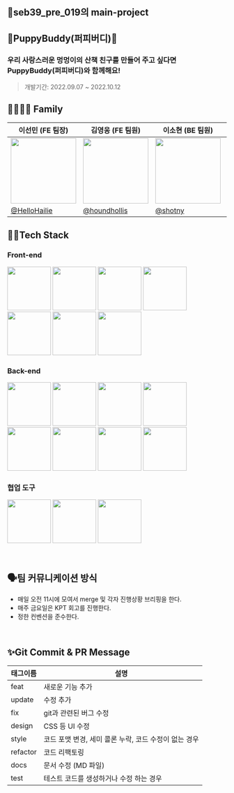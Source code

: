 ## 💫seb39_pre_019의 main-project

## 🐶PuppyBuddy(퍼피버디)🐶
### 우리 사랑스러운 멍멍이의 산책 친구를 만들어 주고 싶다면 PuppyBuddy(퍼피버디)와 함께해요!

> 개발기간: 2022.09.07 ~ 2022.10.12


## 👨‍👩‍👧‍👦 Family 
|이선민 (FE 팀장)   |김영웅 (FE 팀원)                  |이소현 (BE 팀원)               |채화담 (BE 팀원)               |
|----------------|-------------------------------|-----------------------------|-----------------------------|
|<img src='https://user-images.githubusercontent.com/103996469/189809521-92e91dab-b8de-45f6-a417-34e1b0bad969.jpeg' width='150'>|<img src='https://user-images.githubusercontent.com/103996469/192595845-36d99b8c-ec46-41ff-98f7-aef452181093.png' width='150'/>|<img src='https://user-images.githubusercontent.com/103996469/189811184-98777d18-1927-4373-b92e-399e38d82081.jpeg' width='150'/>|<img src='https://user-images.githubusercontent.com/103996469/189815473-71a3e481-4c9a-4001-9679-82affc220044.png' width='150'/>|                  
|[@HelloHailie](https://github.com/HelloHailie)        |[@houndhollis](https://github.com/houndhollis)           |[@shotny](https://github.com/shotny)           |[@Damm06](https://github.com/Damm06)       |



## 👩‍💻Tech Stack

### **Front-end** 

<p>
<img src='https://user-images.githubusercontent.com/103996469/189812990-0697f50e-ac79-4b9f-9c3f-2676ed0a2321.svg' width='100'/> <img src='https://user-images.githubusercontent.com/103996469/189813078-21b761bf-7724-46c4-bb15-f71d7923f9f6.png' width='100'/> <img src='https://user-images.githubusercontent.com/103996469/189814228-102ccb6b-f1df-432b-8ba4-b827a92c60f5.png' width='100'/>  <img src='https://user-images.githubusercontent.com/103996469/189813611-bdf90e19-d6fb-4c4c-ab6d-fc684c88719c.png' width='100'/> <img src='https://seeklogo.com/images/P/prettier-logo-D5C5197E37-seeklogo.com.png' width='100'/> <img src='https://user-images.githubusercontent.com/103996469/189814460-5b760d15-c7e0-451c-8643-6df8dc11bd6e.png' width='100' height='100'/> <img src='https://user-images.githubusercontent.com/103996469/189813177-e1647bb9-7500-4643-b3cc-9af74768107a.png' width='100' height='100'/>
</p>

### **Back-end** 

<p>
  <img src="https://user-images.githubusercontent.com/61177857/188972264-ee94f10c-6959-4a1c-9b97-6330b14ce996.png" width=100 height=100>
  <img src="https://user-images.githubusercontent.com/61264510/193440604-0cfc19fd-014a-45d6-acba-a5c322658a92.svg" width=100 height=100>
  <img src="https://logos-world.net/wp-content/uploads/2022/07/Java-Logo.png" width=100 height=100>
  <img src="https://user-images.githubusercontent.com/61177857/188973455-ecc9c549-9b23-4b00-aab7-1ef042bceeb1.png" width=100 height=100>
  <img src="https://user-images.githubusercontent.com/61177857/188973727-c87dcc33-9777-420f-bb51-11074c3bd2f4.png" width=100 height=100>
  <img src="https://user-images.githubusercontent.com/61177857/188974204-472258b0-5f49-41e2-a6d3-44bf53068bd8.png" width=100 height=100>
  <img src="https://user-images.githubusercontent.com/61177857/188974521-9bb4a55d-0e6c-49be-8b7c-04fbb516c099.png" width=100 height=100>
  <img src="https://user-images.githubusercontent.com/61264510/191139275-f081ff5a-2b22-4ade-be2a-db2e6db79cc3.png" width=100 height=100>
</p>

### 협업 도구

<p>
<img src="https://upload.wikimedia.org/wikipedia/commons/4/45/Notion_app_logo.png" width=100 height=100>
<img src="https://github.githubassets.com/images/modules/logos_page/GitHub-Mark.png" width=100 height=100>
<img src="https://www.svgrepo.com/show/331368/discord-v2.svg" width=100 height=100>
</p>


<br>

## 🗣팀 커뮤니케이션 방식

- 매일 오전 11시에 모여서 merge 및 각자 진행상황 브리핑을 한다.
- 매주 금요일은 KPT 회고를 진행한다.
- 정한 컨벤션을 준수한다.

<br>

## ✨Git Commit & PR Message

| 태그이름 | 설명                                                  |
| -------- | ----------------------------------------------------- |
| feat     | 새로운 기능 추가                                      |
| update     | 수정 추가                                      |
| fix      | git과 관련된 버그 수정                                             |
| design   | CSS 등 UI 수정                                 |
| style    | 코드 포맷 변경, 세미 콜론 누락, 코드 수정이 없는 경우 |
| refactor | 코드 리팩토링                                         |
| docs     | 문서 수정 (MD 파일)                                   |
| test     | 테스트 코드를 생성하거나 수정 하는 경우               |



